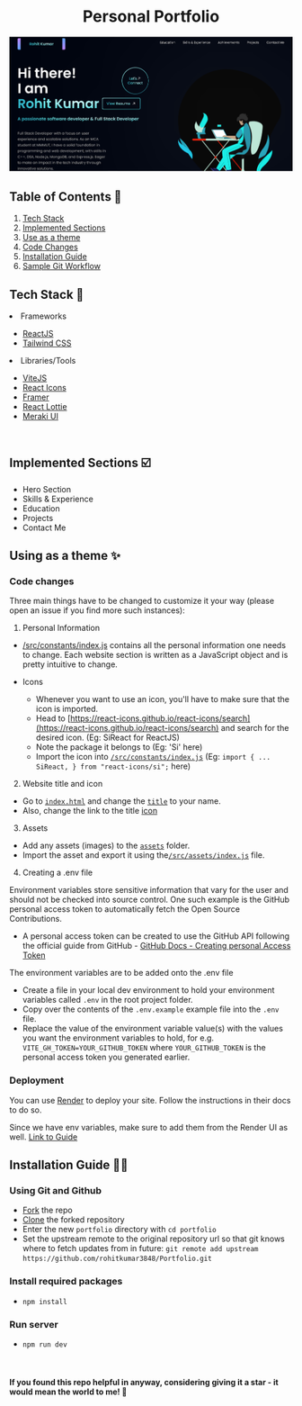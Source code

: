 <h1 align="center"> Personal Portfolio </h1>

<img width="945" alt="image" src="https://github.com/rohitkumar3848/Portfolio/blob/main/src/assets/redme.PNG">



## Table of Contents 📁

1. [Tech Stack](#tech-stack-)
2. [Implemented Sections](#implemented-sections-%EF%B8%8F)
3. [Use as a theme](#using-as-a-theme-)
4. [Code Changes](#code-changes-)
5. [Installation Guide](#installation-guide-)
6. [Sample Git Workflow](#sample-git-workflow)
   <br>

## Tech Stack 🧰

<li>Frameworks</li>

- [ReactJS](https://reactjs.org/)
- [Tailwind CSS](https://tailwindcss.com/)

<li>Libraries/Tools</li>
    
- [ViteJS](https://vitejs.dev/)
- [React Icons](https://react-icons.github.io/react-icons")
- [Framer](https://www.framer.com/)
- [React Lottie](https://www.npmjs.com/package/react-lottie)
- [Meraki UI](https://merakiui.com/components/)

<br/>

## Implemented Sections ☑️

- Hero Section
- Skills & Experience
- Education
- Projects
- Contact Me

## Using as a theme ✨

### Code changes

Three main things have to be changed to customize it your way (please open an issue if you find more such instances):

1. Personal Information

- [/src/constants/index.js](https://github.com/rohitkumar3848/Portfolio/blob/main/src/constants/index.js) contains all the personal information one needs to change. Each website section is written as a JavaScript object and is pretty intuitive to change.

- Icons
  - Whenever you want to use an icon, you'll have to make sure that the icon is imported.
  - Head to [https://react-icons.github.io/react-icons/search](https://react-icons.github.io/react-icons/search) and search for the desired icon. (Eg: SiReact for ReactJS)
  - Note the package it belongs to (Eg: 'Si' here)
  - Import the icon into [`/src/constants/index.js`](https://github.com/rohitkumar3848/Portfolio/blob/main/src/constants/index.js) (Eg: `import { ... SiReact, } from "react-icons/si";` here)

2. Website title and icon

- Go to [`index.html`](https://github.com/rohitkumar3848/Portfolio/blob/main/index.html) and change the [`title`](https://github.com/rohitkumar3848/Portfolio/blob/main/index.html#L7") to your name.
- Also, change the link to the title [icon](https://github.com/rohitkumar3848/Portfolio/blob/main/index.html#L5)

3. Assets

- Add any assets (images) to the [`assets`](https://github.com/rohitkumar3848/Portfolio/tree/main/src/assets) folder.
- Import the asset and export it using the[`/src/assets/index.js`](https://github.com/rohitkumar3848/Portfolio/blob/main/src/assets/index.js) file.

4. Creating a .env file

Environment variables store sensitive information that vary for the user and should not be checked into source control.
One such example is the GitHub personal access token to automatically fetch the Open Source Contributions.

- A personal access token can be created to use the GitHub API following the official guide from GitHub - [GitHub Docs - Creating  personal Access Token](https://docs.github.com/en/authentication/keeping-your-account-and-data-secure/managing-your-personal-access-tokens#creating-a-personal-access-token-classic)

The environment variables are to be added onto the .env file

- Create a file in your local dev environment to hold your environment variables called `.env` in the root project folder.
- Copy over the contents of the `.env.example` example file into the `.env` file.
- Replace the value of the environment variable value(s) with the values you want the environment variables to hold, for e.g. `VITE_GH_TOKEN=YOUR_GITHUB_TOKEN` where `YOUR_GITHUB_TOKEN` is the personal access token you generated earlier.

### Deployment

You can use [Render](https://dashboard.render.com/) to deploy your site. Follow the instructions in their docs to do so.

Since we have env variables, make sure to add them from the Render UI as well. [Link to Guide](https://render.com/docs/free)


## Installation Guide 🧑‍💻

### Using Git and Github

- [Fork](https://docs.github.com/en/get-started/quickstart/fork-a-repo) the repo
- [Clone](https://docs.github.com/en/get-started/quickstart/contributing-to-projects#cloning-a-fork) the forked repository
- Enter the new `portfolio` directory with `cd portfolio`
- Set the upstream remote to the original repository url so that git knows where to fetch updates from in future: `git remote add upstream https://github.com/rohitkumar3848/Portfolio.git`

### Install required packages

- `npm install`

### Run server

- `npm run dev`

<br/>


#### If you found this repo helpful in anyway, considering giving it a star - it would mean the world to me! 🌟
